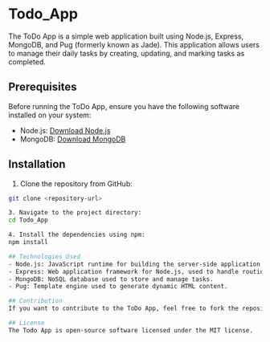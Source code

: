 # Todo_App
The ToDo App is a simple web application built using Node.js, Express, MongoDB, and Pug (formerly known as Jade). This application allows users to manage their daily tasks by creating, updating, and marking tasks as completed.

## Prerequisites
Before running the ToDo App, ensure you have the following software installed on your system:
- Node.js: [Download Node.js](https://nodejs.org/)
- MongoDB: [Download MongoDB](https://www.mongodb.com/try/download/community)

## Installation

1. Clone the repository from GitHub:

```bash
git clone <repository-url>

3. Navigate to the project directory:
cd Todo_App

4. Install the dependencies using npm:
npm install

## Technologies Used
- Node.js: JavaScript runtime for building the server-side application.
- Express: Web application framework for Node.js, used to handle routing and middleware.
- MongoDB: NoSQL database used to store and manage tasks.
- Pug: Template engine used to generate dynamic HTML content.

## Contribution
If you want to contribute to the ToDo App, feel free to fork the repository and submit pull requests with your changes. We appreciate any improvements and bug fixes!

## License
The Todo App is open-source software licensed under the MIT license.
